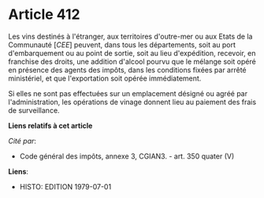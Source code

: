 # Article 412

Les vins destinés à l'étranger, aux territoires d'outre-mer ou aux Etats de la Communauté [*CEE*] peuvent, dans tous les
départements, soit au port d'embarquement ou au point de sortie, soit au lieu d'expédition, recevoir, en franchise des
droits, une addition d'alcool pourvu que le mélange soit opéré en présence des agents des impôts, dans les conditions fixées
par arrêté ministériel, et que l'exportation soit opérée immédiatement.

Si elles ne sont pas effectuées sur un emplacement désigné ou agréé par l'administration, les opérations de vinage donnent
lieu au paiement des frais de surveillance.

**Liens relatifs à cet article**

_Cité par_:

  - Code général des impôts, annexe 3, CGIAN3. - art. 350 quater (V)

**Liens**:

  - HISTO: EDITION 1979-07-01
